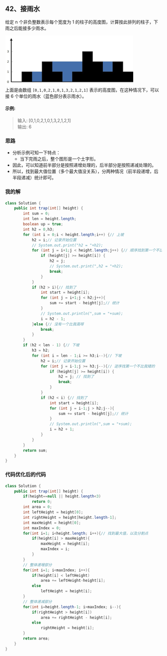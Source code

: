 ## 42、接雨水
给定 n 个非负整数表示每个宽度为 1 的柱子的高度图，计算按此排列的柱子，下雨之后能接多少雨水。

![ss](../../images/42rainwatertrap.png)   
上面是由数组 `[0,1,0,2,1,0,1,3,2,1,2,1]` 表示的高度图，在这种情况下，可以接 6 个单位的雨水（蓝色部分表示雨水）。 

#### 示例:

> 输入: [0,1,0,2,1,0,1,3,2,1,2,1]  
> 输出: 6

<!-- 来源：力扣（LeetCode）
链接：https://leetcode-cn.com/problems/trapping-rain-water
著作权归领扣网络所有。商业转载请联系官方授权，非商业转载请注明出处。 -->
### 思路
- 分析示例可知一下特点：   
    - 当下完雨之后，整个图形是一个土字形。
- 因此，可以知道前半部分是按照递增处理的，后半部分是按照递减处理的。
- 所以，找到最大值位置（多个最大值没关系），分两种情况（前半段递增，后半段递减）统计即可。


### 我的解
```java
class Solution {
    public int trap(int[] height) {
        int sum = 0;
        int len = height.length;
        boolean up = true;
        int h2 = 0,h3;
        for (int i = 0;i < height.length;i++) {// 上坡
            h2 = i;// 记录开始位置
            // System.out.print("h2 = "+h2);
            for (int j = i+1;j < height.length;j++) {// 顺序找到第一个不比我矮的
                if (height[j] >= height[i]) {
                    h2 = j;
                    // System.out.print(",h2 = "+h2);
                    break;
                }
            }
            if (h2 > i){// 找到了
                int start = height[i];
                for (int j = i+1;j < h2;j++){
                    sum += start - height[j];// 统计
                }
                // System.out.println(",sum = "+sum);
                i = h2 - 1;
            }else {// 没有一个比我高呀
                break;
            }
        }
        if (h2 < len - 1) {// 下坡
            h3 = h2;
            for (int i = len - 1;i >= h3;i--){// 下坡
                h2 = i;// 记录开始位置
                for (int j = i-1;j >= h3;j--){// 逆序找第一个不比我矮的
                    if (height[j] >= height[i]) {
                        h2 = j; // 找到了
                        break;
                    }
                }
                if (h2 < i) {// 找到了
                    int start = height[i];
                    for (int j = i-1;j > h2;j--){
                        sum += start - height[j];// 统计
                    }
                    // System.out.println(",sum = "+sum);
                    i = h2 + 1;
                }
            }
        }
        return sum;
    }
}
```
### 代码优化后的代码
```java
class Solution {
    public int trap(int[] height) {
        if(height==null || height.length<3)
            return 0;
        int area = 0;
        int leftHeight = height[0];
        int rightHeight = height[height.length-1];
        int maxHeight = height[0];
        int maxIndex = 0;
        for(int i=1; i<height.length; i++){// 找到最大值，以及分割点
            if(height[i] > maxHeight){
                maxHeight = height[i];
                maxIndex = i;
            }
        }
        // 整体递增部分
        for(int i=1; i<maxIndex; i++){
            if(height[i] < leftHeight)
                area += leftHeight-height[i];
            else
                leftHeight = height[i];
        }
        // 整体递减部分
        for(int i=height.length-1; i>maxIndex; i--){
            if(rightHeight > height[i])
                area += rightHeight - height[i];
            else
                rightHeight = height[i];
        }
        return area;
    }
}
```
